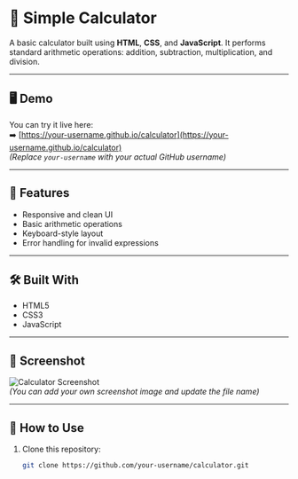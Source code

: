 # 🔢 Simple Calculator

A basic calculator built using **HTML**, **CSS**, and **JavaScript**. It performs standard arithmetic operations: addition, subtraction, multiplication, and division.

---

## 🖥️ Demo

You can try it live here:  
➡️ [https://your-username.github.io/calculator](https://your-username.github.io/calculator)  
*(Replace `your-username` with your actual GitHub username)*

---

## 🚀 Features

- Responsive and clean UI
- Basic arithmetic operations
- Keyboard-style layout
- Error handling for invalid expressions

---

## 🛠️ Built With

- HTML5
- CSS3
- JavaScript

---

## 📸 Screenshot

![Calculator Screenshot](screenshot.png)  
*(You can add your own screenshot image and update the file name)*

---

## 📂 How to Use

1. Clone this repository:
   ```bash
   git clone https://github.com/your-username/calculator.git
